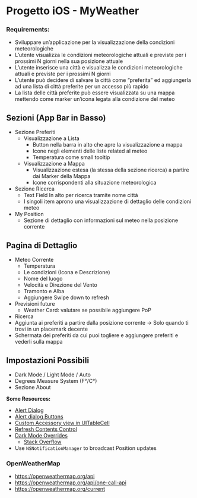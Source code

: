 # Progetto iOS - MyWeather

### Requirements:
- Sviluppare un’applicazione per la visualizzazione della condizioni meteorologiche
- L’utente visualizza le condizioni meteorologiche attuali e previste per i prossimi N giorni nella sua posizione attuale
- L’utente inserisce una città e visualizza le condizioni meteorologiche attuali e previste per i prossimi N giorni
- L’utente può decidere di salvare la città come “preferita” ed aggiungerla ad una lista di città preferite per un accesso più rapido
- La lista delle città preferite può essere visualizzata su una mappa mettendo come marker un’icona legata alla condizione del meteo


## Sezioni (App Bar in Basso)
- Sezione Preferiti
  - Visualizzazione a Lista 
    - Button nella barra in alto che apre la visualizzazione a mappa
    - Icone negli elementi delle liste related al meteo
    - Temperatura come small tooltip
  - Visualizzazione a Mappa
    - Visualizzazione estesa (la stessa della sezione ricerca) a partire dai Marker della Mappa
    - Icone corrispondenti alla situazione meteorologica
- Sezione Ricerca
  - Text Field In alto per ricerca tramite nome città
  - I singoli item aprono una visualizzazione di dettaglio delle condizioni meteo
- My Position
  - Sezione di dettaglio con informazioni sul meteo nella posizione corrente
  
## Pagina di Dettaglio
- Meteo Corrente
  - Temperatura
  - Le condizioni (Icona e Descrizione)
  - Nome del luogo
  - Velocità e Direzione del Vento
  - Tramonto e Alba
  - Aggiungere Swipe down to refresh
- Previsioni future
  - Weather Card: valutare se possibile aggiungere PoP
- Ricerca
- Aggiunta ai preferiti a partire dalla posizione corrente -> Solo quando ti trovi in un placemark decente
- Schermata dei preferiti da cui puoi togliere e aggiungere preferiti e vederli sulla mappa

## Impostazioni Possibili
- Dark Mode / Light Mode / Auto
- Degrees Measure System (F°/C°)
- Sezione About
<!--- N Giorni di Stima visualizzata-->

**Some Resources:**
- [Alert Dialog](https://stackoverflow.com/questions/4988564/how-to-implement-a-pop-up-dialog-box-in-ios)
- [Alert dialog Buttons](https://stackoverflow.com/questions/24022479/how-would-i-create-a-uialertview-in-swift/33340757#33340757)
- [Custom Accessory view in UITableCell](https://stackoverflow.com/questions/30708818/ios-xcodehow-to-add-accessory-view-to-custom-cell)
- [Refresh Contents Control](https://developer.apple.com/design/human-interface-guidelines/ios/controls/refresh-content-controls/)
- [Dark Mode Overrides](https://developer.apple.com/documentation/uikit/appearance_customization/supporting_dark_mode_in_your_interface/choosing_a_specific_interface_style_for_your_ios_app?language=objc)
  - [Stack Overflow](https://stackoverflow.com/questions/66391172/how-to-change-app-theme-light-dark-programmatically-in-swift-5)
- Use `NSNotificationManager` to broadcast Position updates

### OpenWeatherMap
  - https://openweathermap.org/api
  - https://openweathermap.org/api/one-call-api
  - https://openweathermap.org/current
